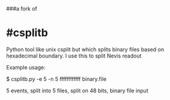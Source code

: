 ###a fork of

#csplitb
=======

Python tool like unix csplit but which splits binary files based on hexadecimal boundary. I use this to split Nevis readout

Example usage:

$ csplitb.py -e 5 -n 5 ffffffffffff binary.file

5 events, split into 5 files, split on 48 bits, binary file input